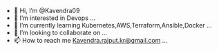 - 👋 Hi, I’m @Kavendra09
- 👀 I’m interested in Devops ...
- 🌱 I’m currently learning Kubernetes,AWS,Terraform,Ansible,Docker ...
- 💞️ I’m looking to collaborate on ...
- 📫 How to reach me Kavendra.rajput.kr@gmail.com ...

<!---
Kavendra09/Kavendra09 is a ✨ special ✨ repository because its `README.md` (this file) appears on your GitHub profile.
You can click the Preview link to take a look at your changes.
--->
